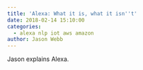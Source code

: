 ```yaml
---
title: 'Alexa: What it is, what it isn''t'
date: 2018-02-14 15:10:00
categories:
  - alexa nlp iot aws amazon
author: Jason Webb
---
```


Jason explains Alexa.